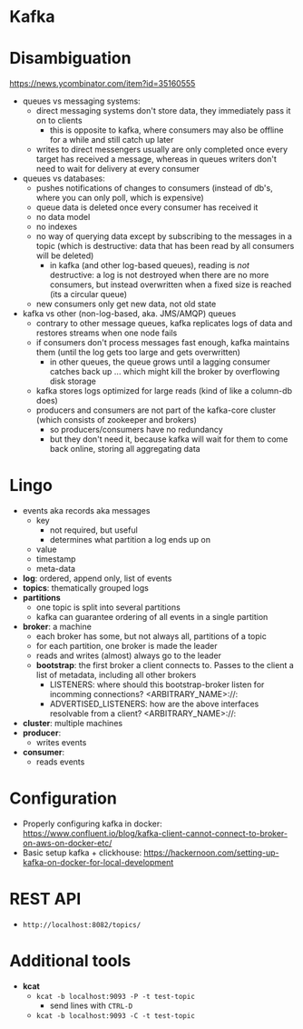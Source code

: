 # Kafka

# Disambiguation

https://news.ycombinator.com/item?id=35160555

-   queues vs messaging systems:
    -   direct messaging systems don't store data, they immediately pass it on to clients
        -   this is opposite to kafka, where consumers may also be offline for a while and still catch up later
    -   writes to direct messengers usually are only completed once every target has received a message, whereas in queues writers don't need to wait for delivery at every consumer
-   queues vs databases:
    -   pushes notifications of changes to consumers (instead of db's, where you can only poll, which is expensive)
    -   queue data is deleted once every consumer has received it
    -   no data model
    -   no indexes
    -   no way of querying data except by subscribing to the messages in a topic (which is destructive: data that has been read by all consumers will be deleted)
        -   in kafka (and other log-based queues), reading is _not_ destructive: a log is not destroyed when there are no more consumers, but instead overwritten when a fixed size is reached (its a circular queue)
    -   new consumers only get new data, not old state
-   kafka vs other (non-log-based, aka. JMS/AMQP) queues
    -   contrary to other message queues, kafka replicates logs of data and restores streams when one node fails
    -   if consumers don't process messages fast enough, kafka maintains them (until the log gets too large and gets overwritten)
        -   in other queues, the queue grows until a lagging consumer catches back up ... which might kill the broker by overflowing disk storage
    -   kafka stores logs optimized for large reads (kind of like a column-db does)
    -   producers and consumers are not part of the kafka-core cluster (which consists of zookeeper and brokers)
        -   so producers/consumers have no redundancy
        -   but they don't need it, because kafka will wait for them to come back online, storing all aggregating data

# Lingo

-   events aka records aka messages
    -   key
        -   not required, but useful
        -   determines what partition a log ends up on
    -   value
    -   timestamp
    -   meta-data
-   **log**: ordered, append only, list of events
-   **topics**: thematically grouped logs
-   **partitions**
    -   one topic is split into several partitions
    -   kafka can guarantee ordering of all events in a single partition
-   **broker**: a machine
    -   each broker has some, but not always all, partitions of a topic
    -   for each partition, one broker is made the leader
    -   reads and writes (almost) always go to the leader
    -   **bootstrap**: the first broker a client connects to. Passes to the client a list of metadata, including all other brokers
        -   LISTENERS: where should this bootstrap-broker listen for incomming connections? <ARBITRARY_NAME>://:<port>
        -   ADVERTISED_LISTENERS: how are the above interfaces resolvable from a client? <ARBITRARY_NAME>://<domain>:<port>
-   **cluster**: multiple machines
-   **producer**:
    -   writes events
-   **consumer**:
    -   reads events

# Configuration

-   Properly configuring kafka in docker: https://www.confluent.io/blog/kafka-client-cannot-connect-to-broker-on-aws-on-docker-etc/
-   Basic setup kafka + clickhouse: https://hackernoon.com/setting-up-kafka-on-docker-for-local-development

# REST API

-   `http://localhost:8082/topics/`

# Additional tools

-   **kcat**
    -   `kcat -b localhost:9093 -P -t test-topic`
        -   send lines with `CTRL-D`
    -   `kcat -b localhost:9093 -C -t test-topic`
